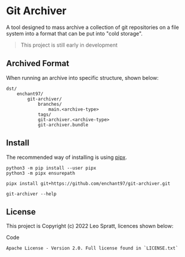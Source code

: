 # Git Archiver
A tool designed to mass archive a collection of git repositories on a file system into a format that can be put into "cold storage".

> This project is still early in development

## Archived Format
When running an archive into specific structure, shown below:

```
dst/
    enchant97/
        git-archiver/
            branches/
                main.<archive-type>
            tags/
            git-archiver.<archive-type>
            git-archiver.bundle

```

## Install
The recommended way of installing is using [pipx](https://pypa.github.io/pipx/).

```
python3 -m pip install --user pipx
python3 -m pipx ensurepath

pipx install git+https://github.com/enchant97/git-archiver.git

git-archiver --help
```

## License
This project is Copyright (c) 2022 Leo Spratt, licences shown below:

Code

    Apache License - Version 2.0. Full license found in `LICENSE.txt`
